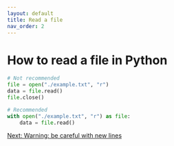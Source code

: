 ```yaml
---
layout: default
title: Read a file
nav_order: 2
---
```

# How to read a file in Python

```python
# Not recommended
file = open("./example.txt", "r")
data = file.read()
file.close()
```

```python
# Recommended
with open("./example.txt", "r") as file:
    data = file.read()
```

[Next: Warning: be careful with new lines](./02.new_line.md)
